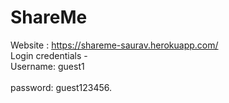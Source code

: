 # ShareMe

Website : https://shareme-saurav.herokuapp.com/ <br> 
Login credentials -  
Username: guest1 <br>  
password: guest123456. 
